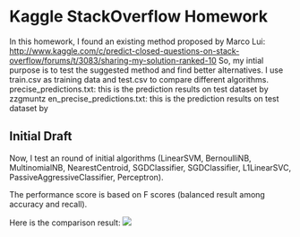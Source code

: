Kaggle StackOverflow Homework
=================================================
In this homework, I found an existing method proposed by Marco Lui: http://www.kaggle.com/c/predict-closed-questions-on-stack-overflow/forums/t/3083/sharing-my-solution-ranked-10
So, my intial purpose is to test the suggested method and find better alternatives.
I use train.csv as training data and test.csv to compare different algorithms.
precise_predictions.txt: this is the prediction results on test dataset by zzgmuntz
en_precise_predictions.txt: this is the prediction results on test dataset by 

Initial Draft
-------------------------------------------------

Now, I test an round of initial algorithms (LinearSVM, BernoulliNB, MultinomialNB, NearestCentroid, SGDClassifier, SGDClassifier, L1LinearSVC, PassiveAggressiveClassifier, Perceptron).

The performance score is based on F scores (balanced result among accuracy and recall).


Here is the comparison result:
![](https://github.com/mosessky/STA250_W2014/tree/master/hw3/compare_alg.png?raw=true)



